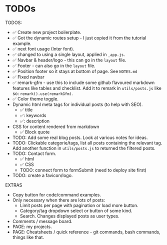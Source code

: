 # TODOs

TODOS:

- ✅ Create new project boilerplate.
- ✅ Got the dynamic routes setup - I just copied it from the tutorial example.
- ✅ next font usage (Inter font).
- ✅ changed to using a single layout, applied in `_app.js`.
- ✅ Navbar & header/logo - this can go in the `layout` file.
- ✅ Footer - can also go in the `layout` file.
- ✅ Position footer so it stays at bottom of page. See `NOTES.md`
- ✅ Fixed navbar
- ✅ remark-gfm - use this to include some github flavoured markdown features like tables and checklist. Add it to remark in `utils/posts.js` like so: `remark().use(remarkGfm)`.
- ✅ Color theme toggle.
- Dynamic html meta tags for individual posts (to help with SEO).
  - ✅ title
  - ✅: keywords
  - ✅: description
- CSS for content rendered from markdown
  - ✅ Block quote
- TODO: Add some real blog posts. Look at various notes for ideas.
- TODO: Clickable categorie/tags, list all posts containing the relevant tag. Add another function in `utils/posts.js` to returned the filtered posts.
- TODO: Contact form.
  - ✅ html
  - ✅ CSS
  - TODO: connect form to formSubmit (need to deploy site first)
- TODO: create a favicon/logo.

EXTRAS

- Copy button for code/command examples.
- Only necessary when there are lots of posts:
  - Limit posts per page with pagination or load more button.
  - Category/tag dropdown select or button of some kind.
  - Search. Changes displayed posts as user types.
- Comments / message board.
- PAGE: my projects.
- PAGE: Cheatsheets / quick reference - git commands, bash commands, things like that.
